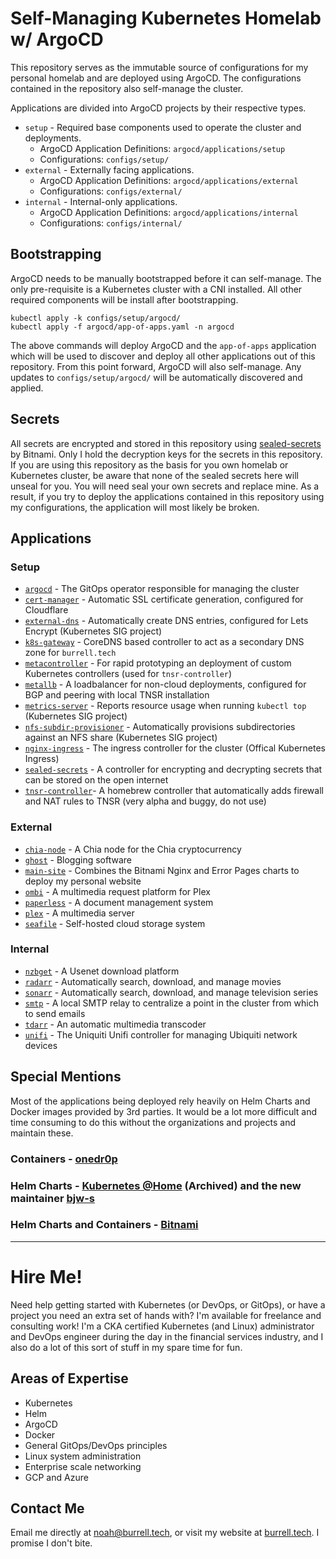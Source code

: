 # Self-Managing Kubernetes Homelab w/ ArgoCD

This repository serves as the immutable source of configurations for my personal homelab and are deployed using ArgoCD. The configurations contained in the repository also self-manage the cluster.

Applications are divided into ArgoCD projects by their respective types.

- `setup` - Required base components used to operate the cluster and deployments.
  - ArgoCD Application Definitions: `argocd/applications/setup`
  - Configurations: `configs/setup/`
- `external` - Externally facing applications.
  - ArgoCD Application Definitions: `argocd/applications/external`
  - Configurations: `configs/external/`
- `internal` - Internal-only applications.
  - ArgoCD Application Definitions: `argocd/applications/internal`
  - Configurations: `configs/internal/`

## Bootstrapping

ArgoCD needs to be manually bootstrapped before it can self-manage. The only pre-requisite is a Kubernetes cluster with a CNI installed. All other required components will be install after bootstrapping.

```
kubectl apply -k configs/setup/argocd/
kubectl apply -f argocd/app-of-apps.yaml -n argocd
```

The above commands will deploy ArgoCD and the `app-of-apps` application which will be used to discover and deploy all other applications out of this repository. From this point forward, ArgoCD will also self-manage. Any updates to `configs/setup/argocd/` will be automatically discovered and applied.

## Secrets

All secrets are encrypted and stored in this repository using [sealed-secrets](https://github.com/bitnami-labs/sealed-secrets) by Bitnami. Only I hold the decryption keys for the secrets in this repository. If you are using this repository as the basis for you own homelab or Kubernetes cluster, be aware that none of the sealed secrets here will unseal for you. You will need seal your own secrets and replace mine. As a result, if you try to deploy the applications contained in this repository using my configurations, the application will most likely be broken.

## Applications

### Setup

- [`argocd`](https://argoproj.github.io/cd/) - The GitOps operator responsible for managing the cluster
- [`cert-manager`](https://cert-manager.io/) - Automatic SSL certificate generation, configured for Cloudflare
- [`external-dns`](https://github.com/kubernetes-sigs/external-dns) - Automatically create DNS entries, configured for Lets Encrypt (Kubernetes SIG project)
- [`k8s-gateway`](https://github.com/ori-edge/k8s_gateway) - CoreDNS based controller to act as a secondary DNS zone for `burrell.tech`
- [`metacontroller`](https://metacontroller.github.io/metacontroller/intro.html) - For rapid prototyping an deployment of custom Kubernetes controllers (used for `tnsr-controller`)
- [`metallb`](https://metallb.universe.tf/) - A loadbalancer for non-cloud deployments, configured for BGP and peering with local TNSR installation
- [`metrics-server`](https://github.com/kubernetes-sigs/metrics-server) - Reports resource usage when running `kubectl top` (Kubernetes SIG project)
- [`nfs-subdir-provisioner`](https://github.com/kubernetes-sigs/nfs-subdir-external-provisioner) - Automatically provisions subdirectories against an NFS share (Kubernetes SIG project)
- [`nginx-ingress`](https://github.com/kubernetes/ingress-nginx) - The ingress controller for the cluster (Offical Kubernetes Ingress)
- [`sealed-secrets`](https://github.com/bitnami-labs/sealed-secrets) - A controller for encrypting and decrypting secrets that can be stored on the open internet
- [`tnsr-controller`](https://github.com/noahburrell0/tnsr-controller)- A homebrew controller that automatically adds firewall and NAT rules to TNSR (very alpha and buggy, do not use)

### External

- [`chia-node`](https://github.com/Chia-Network/chia-docker) - A Chia node for the Chia cryptocurrency
- [`ghost`](https://ghost.org/) - Blogging software
- [`main-site`](https://github.com/noahburrell0/burrell-tech) - Combines the Bitnami Nginx and Error Pages charts to deploy my personal website
- [`ombi`](https://ombi.io/) - A multimedia request platform for Plex
- [`paperless`](https://docs.paperless-ngx.com/) - A document management system
- [`plex`](https://www.plex.tv/) - A multimedia server 
- [`seafile`](https://www.seafile.com/) - Self-hosted cloud storage system

### Internal

- [`nzbget`](https://nzbget.net/) - A Usenet download platform
- [`radarr`](https://radarr.video/) - Automatically search, download, and manage movies
- [`sonarr`](https://sonarr.tv/) - Automatically search, download, and manage television series
- [`smtp`](https://github.com/djjudas21/smtp-relay) - A local SMTP relay to centralize a point in the cluster from which to send emails
- [`tdarr`](https://tdarr.io/) - An automatic multimedia transcoder
- [`unifi`](https://www.ui.com/download/unifi/) - The Uniquiti Unifi controller for managing Ubiquiti network devices

## Special Mentions

Most of the applications being deployed rely heavily on Helm Charts and Docker images provided by 3rd parties. It would be a lot more difficult and time consuming to do this without the organizations and projects and maintain these.

### Containers - [onedr0p](https://github.com/onedr0p/containers) 

### Helm Charts - [Kubernetes @Home](https://github.com/k8s-at-home) (Archived) and the new maintainer [bjw-s](https://github.com/bjw-s)

### Helm Charts and Containers - [Bitnami](https://bitnami.com/stacks/helm)

---

# Hire Me!

Need help getting started with Kubernetes (or DevOps, or GitOps), or have a project you need an extra set of hands with? I'm available for freelance and consulting work! I'm a CKA certified Kubernetes (and Linux) administrator and DevOps engineer during the day in the financial services industry, and I also do a lot of this sort of stuff in my spare time for fun.

## Areas of Expertise

- Kubernetes
- Helm
- ArgoCD
- Docker
- General GitOps/DevOps principles
- Linux system administration
- Enterprise scale networking
- GCP and Azure

## Contact Me

Email me directly at [noah@burrell.tech](mailto:noah@burrell.tech), or visit my website at [burrell.tech](https://burrell.tech). I promise I don't bite.